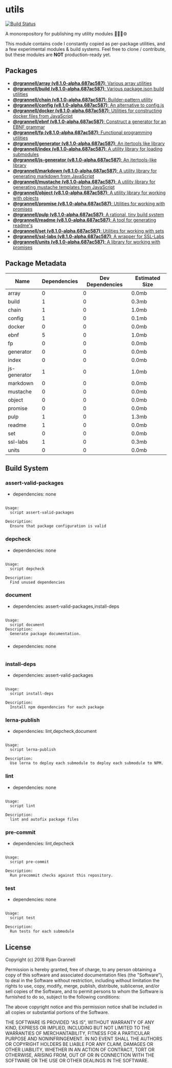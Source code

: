
# utils

[![Build Status](https://travis-ci.org/rgrannell1/utils.svg?branch=master)](https://travis-ci.org/rgrannell1/utils)

A monorepository for publishing my utility modules 🎁🎁🎁⚙️

This module contains code I constantly copied as per-package utilities, and a few experimental modules & build systems. Feel free to clone / contribute, but these modules are **NOT** production-ready yet.

## Packages

- [**@rgrannell/array (v8.1.0-alpha.687ac587)**: Various array utilities](../../tree/master/packages/array)
- [**@rgrannell/build (v8.1.0-alpha.687ac587)**: Various package.json build utilities](../../tree/master/packages/build)
- [**@rgrannell/chain (v8.1.0-alpha.687ac587)**: Builder-pattern utility](../../tree/master/packages/chain)
- [**@rgrannell/config (v8.1.0-alpha.687ac587)**: An alternative to config.js](../../tree/master/packages/config)
- [**@rgrannell/docker (v8.1.0-alpha.687ac587)**: Utilities for constructing docker files from JavaScript](../../tree/master/packages/docker)
- [**@rgrannell/ebnf (v8.1.0-alpha.687ac587)**: Construct a generator for an EBNF grammar](../../tree/master/packages/ebnf)
- [**@rgrannell/fp (v8.1.0-alpha.687ac587)**: Functional programming utilities](../../tree/master/packages/fp)
- [**@rgrannell/generator (v8.1.0-alpha.687ac587)**: An itertools like library](../../tree/master/packages/generator)
- [**@rgrannell/index (v8.1.0-alpha.687ac587)**: A utility library for loading submodules](../../tree/master/packages/index)
- [**@rgrannell/js-generator (v8.1.0-alpha.687ac587)**: An itertools-like library](../../tree/master/packages/js-generator)
- [**@rgrannell/markdown (v8.1.0-alpha.687ac587)**: A utility library for generating markdown from JavaScript](../../tree/master/packages/markdown)
- [**@rgrannell/mustache (v8.1.0-alpha.687ac587)**: A utility library for generating mustache templates from JavaScript](../../tree/master/packages/mustache)
- [**@rgrannell/object (v8.1.0-alpha.687ac587)**: A utility library for working with objects](../../tree/master/packages/object)
- [**@rgrannell/promise (v8.1.0-alpha.687ac587)**: Utilities for working with promises](../../tree/master/packages/promise)
- [**@rgrannell/pulp (v8.1.0-alpha.687ac587)**: A rational, tiny build system](../../tree/master/packages/pulp)
- [**@rgrannell/readme (v8.1.0-alpha.687ac587)**: A tool for generating readme's](../../tree/master/packages/readme)
- [**@rgrannell/set (v8.1.0-alpha.687ac587)**: Utilities for working with sets](../../tree/master/packages/set)
- [**@rgrannell/ssl-labs (v8.1.0-alpha.687ac587)**: A wrapper for SSL-Labs](../../tree/master/packages/ssl-labs)
- [**@rgrannell/units (v8.1.0-alpha.687ac587)**: A library for working with promises](../../tree/master/packages/units)

## Package Metadata

| Name          | Dependencies     | Dev Dependencies        | Estimated Size |
| ------------- | ---------------- | ----------------------- | -------------- |
| array | 0 | 0      | 0.0mb       |
| build | 1 | 0      | 0.3mb       |
| chain | 1 | 0      | 1.0mb       |
| config | 1 | 0      | 0.1mb       |
| docker | 0 | 0      | 0.0mb       |
| ebnf | 5 | 0      | 1.0mb       |
| fp | 0 | 0      | 0.0mb       |
| generator | 0 | 0      | 0.0mb       |
| index | 0 | 0      | 0.0mb       |
| js-generator | 1 | 0      | 1.0mb       |
| markdown | 0 | 0      | 0.0mb       |
| mustache | 0 | 0      | 0.0mb       |
| object | 0 | 0      | 0.0mb       |
| promise | 0 | 0      | 0.0mb       |
| pulp | 1 | 0      | 1.3mb       |
| readme | 1 | 0      | 0.0mb       |
| set | 0 | 0      | 0.0mb       |
| ssl-labs | 1 | 0      | 0.3mb       |
| units | 0 | 0      | 0.0mb       |

## Build System

### assert-valid-packages

- dependencies: none

```

Usage:
  script assert-valid-packages

Description:
  Ensure that package configuration is valid

```

### depcheck

- dependencies: none

```

Usage:
  script depcheck

Description:
  Find unused dependencies

```

### document

- dependencies: assert-valid-packages,install-deps

```

Usage:
  script document
Description:
  Generate package documentation.

```

### 

- dependencies: none

```

```

### install-deps

- dependencies: assert-valid-packages

```

Usage:
  script install-deps

Description:
  Install npm dependencies for each package

```

### lerna-publish

- dependencies: lint,depcheck,document

```

Usage:
  script lerna-publish

Description:
  Use lerna to deploy each submodule to deploy each submodule to NPM.

```

### lint

- dependencies: none

```

Usage:
  script lint

Description:
  lint and autofix package files

```

### pre-commit

- dependencies: lint,depcheck

```

Usage:
  script pre-commit

Description:
  Run precommit checks against this repository.

```

### test

- dependencies: none

```

Usage:
  script test

Description:
  Run tests for each submodule

```


## License

Copyright (c) 2018 Ryan Grannell

Permission is hereby granted, free of charge, to any person obtaining a copy of this software and associated documentation files (the "Software"), to deal in the Software without restriction, including without limitation the rights to use, copy, modify, merge, publish, distribute, sublicense, and/or sell copies of the Software, and to permit persons to whom the Software is furnished to do so, subject to the following conditions:

The above copyright notice and this permission notice shall be included in all copies or substantial portions of the Software.

THE SOFTWARE IS PROVIDED "AS IS", WITHOUT WARRANTY OF ANY KIND, EXPRESS OR IMPLIED, INCLUDING BUT NOT LIMITED TO THE WARRANTIES OF MERCHANTABILITY, FITNESS FOR A PARTICULAR PURPOSE AND NONINFRINGEMENT. IN NO EVENT SHALL THE AUTHORS OR COPYRIGHT HOLDERS BE LIABLE FOR ANY CLAIM, DAMAGES OR OTHER LIABILITY, WHETHER IN AN ACTION OF CONTRACT, TORT OR OTHERWISE, ARISING FROM, OUT OF OR IN CONNECTION WITH THE SOFTWARE OR THE USE OR OTHER DEALINGS IN THE SOFTWARE.
